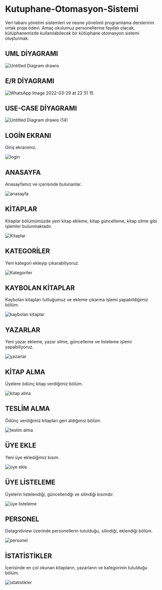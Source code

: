 # Kutuphane-Otomasyon-Sistemi
 
 Veri tabanı yönetim sistemleri ve nesne yönelimli programlama derslerinin ortak proje ödevi. Amaç okulumuz personellerine faydalı olacak, kütüphanemizde kullanılabilecek bir kütüphane otomasyon sistemi oluşturmak.
## UML DİYAGRAMI 

![Untitled Diagram drawio](https://user-images.githubusercontent.com/77639600/163362349-ea3e27df-cb01-42ea-84ef-999ffc6ef48e.png)


## E/R DİYAGRAMI 

![WhatsApp Image 2022-03-29 at 22 51 15](https://user-images.githubusercontent.com/77639600/163292860-d76e6a8a-d3fb-4a41-99b5-2c822c4978e1.jpeg)


## USE-CASE DİYAGRAMI
![Untitled Diagram drawio (14)](https://user-images.githubusercontent.com/77639600/164317589-ccb419f5-9f15-4dd0-bfdf-08d8b0be3d00.png)



## LOGİN EKRANI

Giriş ekranımız.

![login](https://user-images.githubusercontent.com/77639600/171624486-f91186d4-91f7-4ade-b5c0-d5bf9d64edaa.png)


## ANASAYFA

Anasayfamız ve içerisinde bulunanlar.

![anasayfa](https://user-images.githubusercontent.com/77639600/171624667-1854a026-1295-40e1-8602-4e1fe86a4395.png)


## KİTAPLAR

Kitaplar bölümümüzde yeni kitap ekleme, kitap güncelleme, kitap silme gibi işlemler bulunmaktadır.

![Kitaplar](https://user-images.githubusercontent.com/77639600/171624911-a615b915-a45d-49f9-ab59-a330613b424e.png)


## KATEGORİLER

Yeni kategori ekleyip çıkarabiliyoruz.

![Kategoriler](https://user-images.githubusercontent.com/77639600/171625620-5814db24-9817-4087-bd82-799ea8388152.png)


## KAYBOLAN KİTAPLAR

Kaybolan kitapları tuttuğumuz ve ekleme çıkarma işlemi yapabildiğimiz bölüm.

![kaybolan kitaplar](https://user-images.githubusercontent.com/77639600/171626020-0a27c396-a1f2-4277-bb0c-569ce9e9eb3e.png)


## YAZARLAR

Yeni yazar ekleme, yazar silme, güncelleme ve listeleme işlemi yapabiliyoruz.

![yazarlar](https://user-images.githubusercontent.com/77639600/171625786-0841d6db-b399-49cf-ab4d-7b8935109046.png)

## KİTAP ALMA

Üyelere ödünç kitap verdiğimiz bölüm.

![kitap alma](https://user-images.githubusercontent.com/77639600/171626323-8c2ac9d3-5af3-49fb-bd3f-6b2a8492c665.png)


## TESLİM ALMA

Ödünç verdiğimiz kitapları geri aldığımız bölüm.

![teslim alma](https://user-images.githubusercontent.com/77639600/171626143-69ab21f1-8003-4456-bdde-d62af49eea21.png)


## ÜYE EKLE

Yeni üye eklediğimiz kısım.

![üye ekle](https://user-images.githubusercontent.com/77639600/171625069-f49a1e28-cb5d-4822-ba00-a242503afa9b.png)

## ÜYE LİSTELEME

Üyelerin listelendiği, güncellendği ve silindiği kısımdır.

![üye listeleme](https://user-images.githubusercontent.com/77639600/171625227-3b21c34f-794f-4ed8-bc00-75215fbc41f0.png)

## PERSONEL

Datagridview üzerinde personellerin tutulduğu, silindiği, eklendiği bölüm.

![personel](https://user-images.githubusercontent.com/77639600/171625355-b930bd38-043d-4d69-a37d-14f57169d3fd.png)

## İSTATİSTİKLER

İçerisinde en çol okunan kitapların, yazarların ve kategorinin tutulduğu bölüm.

![istatistikler](https://user-images.githubusercontent.com/77639600/171625828-a2ef3c3a-3b2f-45f6-9afc-ddd08fe1c7b8.png)










